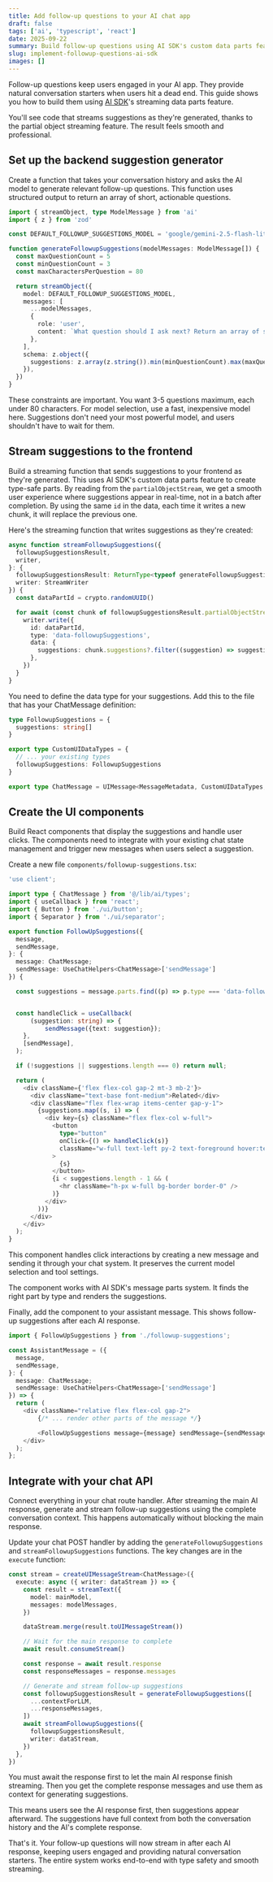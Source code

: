 ```yaml
---
title: Add follow-up questions to your AI chat app
draft: false
tags: ['ai', 'typescript', 'react']
date: 2025-09-22
summary: Build follow-up questions using AI SDK's custom data parts feature
slug: implement-followup-questions-ai-sdk
images: []
---
```


Follow-up questions keep users engaged in your AI app. They provide natural conversation starters when users hit a dead end. This guide shows you how to build them using [AI SDK](https://ai-sdk.dev/)'s streaming data parts feature.

You'll see code that streams suggestions as they're generated, thanks to the partial object streaming feature. The result feels smooth and professional.

## Set up the backend suggestion generator

Create a function that takes your conversation history and asks the AI model to generate relevant follow-up questions. This function uses structured output to return an array of short, actionable questions.

```typescript
import { streamObject, type ModelMessage } from 'ai'
import { z } from 'zod'

const DEFAULT_FOLLOWUP_SUGGESTIONS_MODEL = 'google/gemini-2.5-flash-lite'

function generateFollowupSuggestions(modelMessages: ModelMessage[]) {
  const maxQuestionCount = 5
  const minQuestionCount = 3
  const maxCharactersPerQuestion = 80

  return streamObject({
    model: DEFAULT_FOLLOWUP_SUGGESTIONS_MODEL,
    messages: [
      ...modelMessages,
      {
        role: 'user',
        content: `What question should I ask next? Return an array of suggested questions (minimum ${minQuestionCount}, maximum ${maxQuestionCount}). Each question should be no more than ${maxCharactersPerQuestion} characters.`,
      },
    ],
    schema: z.object({
      suggestions: z.array(z.string()).min(minQuestionCount).max(maxQuestionCount),
    }),
  })
}
```

These constraints are important. You want 3-5 questions maximum, each under 80 characters. For model selection, use a fast, inexpensive model here. Suggestions don't need your most powerful model, and users shouldn't have to wait for them.

## Stream suggestions to the frontend

Build a streaming function that sends suggestions to your frontend as they're generated. This uses AI SDK's custom data parts feature to create type-safe parts. By reading from the `partialObjectStream`, we get a smooth user experience where suggestions appear in real-time, not in a batch after completion. By using the same `id` in the data, each time it writes a new chunk, it will replace the previous one.

Here's the streaming function that writes suggestions as they're created:

```typescript
async function streamFollowupSuggestions({
  followupSuggestionsResult,
  writer,
}: {
  followupSuggestionsResult: ReturnType<typeof generateFollowupSuggestions>
  writer: StreamWriter
}) {
  const dataPartId = crypto.randomUUID()

  for await (const chunk of followupSuggestionsResult.partialObjectStream) {
    writer.write({
      id: dataPartId,
      type: 'data-followupSuggestions',
      data: {
        suggestions: chunk.suggestions?.filter((suggestion) => suggestion !== undefined) ?? [],
      },
    })
  }
}
```

You need to define the data type for your suggestions. Add this to the file that has your ChatMessage definition:

```typescript
type FollowupSuggestions = {
  suggestions: string[]
}

export type CustomUIDataTypes = {
  // ... your existing types
  followupSuggestions: FollowupSuggestions
}

export type ChatMessage = UIMessage<MessageMetadata, CustomUIDataTypes, ChatTools>
```

## Create the UI components

Build React components that display the suggestions and handle user clicks. The components need to integrate with your existing chat state management and trigger new messages when users select a suggestion.

Create a new file `components/followup-suggestions.tsx`:

```typescript
'use client';

import type { ChatMessage } from '@/lib/ai/types';
import { useCallback } from 'react';
import { Button } from './ui/button';
import { Separator } from './ui/separator';

export function FollowUpSuggestions({
  message,
  sendMessage,
}: {
  message: ChatMessage;
  sendMessage: UseChatHelpers<ChatMessage>['sendMessage']
}) {

  const suggestions = message.parts.find((p) => p.type === 'data-followupSuggestions')?.data.suggestions;


  const handleClick = useCallback(
      (suggestion: string) => {
          sendMessage({text: suggestion});
    },
    [sendMessage],
  );

  if (!suggestions || suggestions.length === 0) return null;

  return (
    <div className={'flex flex-col gap-2 mt-3 mb-2'}>
      <div className="text-base font-medium">Related</div>
      <div className="flex flex-wrap items-center gap-y-1">
        {suggestions.map((s, i) => (
          <div key={s} className="flex flex-col w-full">
            <button
              type="button"
              onClick={() => handleClick(s)}
              className="w-full text-left py-2 text-foreground hover:text-primary cursor-pointer"
            >
              {s}
            </button>
            {i < suggestions.length - 1 && (
              <hr className="h-px w-full bg-border border-0" />
            )}
          </div>
        ))}
      </div>
    </div>
  );
}
```

This component handles click interactions by creating a new message and sending it through your chat system. It preserves the current model selection and tool settings.

The component works with AI SDK's message parts system. It finds the right part by type and renders the suggestions.

Finally, add the component to your assistant message. This shows follow-up suggestions after each AI response.

```typescript
import { FollowUpSuggestions } from './followup-suggestions';

const AssistantMessage = ({
  message,
  sendMessage,
}: {
  message: ChatMessage;
  sendMessage: UseChatHelpers<ChatMessage>['sendMessage']
}) => {
  return (
    <div className="relative flex flex-col gap-2">
        {/* ... render other parts of the message */}

        <FollowUpSuggestions message={message} sendMessage={sendMessage} />
    </div>
  );
};
```

## Integrate with your chat API

Connect everything in your chat route handler. After streaming the main AI response, generate and stream follow-up suggestions using the complete conversation context. This happens automatically without blocking the main response.

Update your chat POST handler by adding the `generateFollowupSuggestions` and `streamFollowupSuggestions` functions. The key changes are in the `execute` function:

```typescript
const stream = createUIMessageStream<ChatMessage>({
  execute: async ({ writer: dataStream }) => {
    const result = streamText({
      model: mainModel,
      messages: modelMessages,
    })

    dataStream.merge(result.toUIMessageStream())

    // Wait for the main response to complete
    await result.consumeStream()

    const response = await result.response
    const responseMessages = response.messages

    // Generate and stream follow-up suggestions
    const followupSuggestionsResult = generateFollowupSuggestions([
      ...contextForLLM,
      ...responseMessages,
    ])
    await streamFollowupSuggestions({
      followupSuggestionsResult,
      writer: dataStream,
    })
  },
})
```

You must await the response first to let the main AI response finish streaming. Then you get the complete response messages and use them as context for generating suggestions.

This means users see the AI response first, then suggestions appear afterward. The suggestions have full context from both the conversation history and the AI's complete response.

That's it. Your follow-up questions will now stream in after each AI response, keeping users engaged and providing natural conversation starters. The entire system works end-to-end with type safety and smooth streaming.
